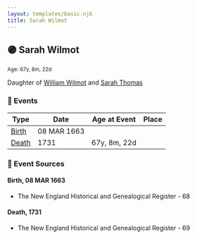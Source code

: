 ```yaml
---
layout: templates/basic.njk
title: Sarah Wilmot
---
```

## 🟣 Sarah Wilmot
<small>Age: 67y, 8m, 22d</small>

Daughter of [William Wilmot](/people/4/47205976) and [Sarah Thomas](/people/2/28506175)

### 📆 Events

Type | Date | Age at Event | Place
------ | ------ | ------ | ------
[Birth](#event-event-2) | 08 MAR 1663 |  |
[Death](#event-event-3) | 1731 | 67y, 8m, 22d |

### 📰 Event Sources

#### <a id="event-event-2"></a> Birth, 08 MAR 1663
* The New England Historical and Genealogical Register  - 68

#### <a id="event-event-3"></a> Death, 1731
* The New England Historical and Genealogical Register  - 69